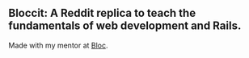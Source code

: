 ## Bloccit: A Reddit replica to teach the fundamentals of web development and Rails.

Made with my mentor at <a href="http://bloc.io" target="_blank">Bloc</a>.